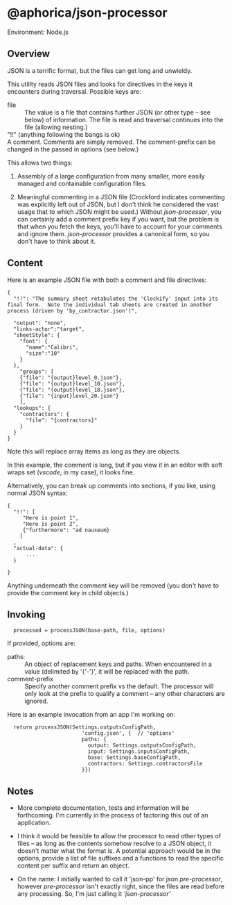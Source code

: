 # @aphorica/json-processor

Environment: Node.js

## Overview

JSON is a terrific format, but the files can get long and unwieldy.

This utility reads JSON files and looks for directives in the keys it encounters
during traversal.  Possible keys are:

<dl>
<dt>file</dt>
<dd>The value is a file that contains further JSON (or other type &ndash; see below)
of information.  The file is read and traversal continues into the file (allowing
nesting.)</dd>
<dt>"!!" (anything following the bangs is ok)</dt>
</dd>A comment.  Comments are simply removed. The comment-prefix can be changed
in the passed in options (see below.)</dd>
</dt>

This allows two things:

1. Assembly of a large configuration from many smaller, more easily managed and
containable configuration files.

2. Meaningful commenting in a JSON file (Crockford indicates commenting was explicitly
left out of JSON, but I don't think he considered the vast usage that to which JSON
might be used.)  Without _json-processor_, you can certainly add a comment prefix key
if you want, but the problem is that when you fetch the keys, you'll have to
account for your comments and ignore them. _json-processor_ provides a canonical
form, so you don't have to think about it.

## Content

Here is an example JSON file with both a comment and file directives:

```
{
  "!!": "The summary sheet retabulates the 'Clockify' input into its final form.  Note the individual tab sheets are created in another process (driven by 'by_contractor.json')",

  "output": "none",
  "links-actor":"target",
  "sheetStyle": {
    "font": {
      "name":"Calibri",
      "size":"10"
    }
  },
	"groups": [
    {"file": "{output}level_0.json"},
    {"file": "{output}level_10.json"},
    {"file": "{output}level_18.json"},
    {"file": "{input}level_20.json"}
	],
  "lookups": {
    "contractors": {
      "file": "{contractors}"
    }
  }
}
```

Note this will replace array items as long as they are objects.

In this example, the comment is long, but if you view it in an editor with soft
wraps set (_vscode_, in my case), it looks fine.

Alternatively, you can break up comments into sections, if you like,
using normal JSON syntax:

```
{
  "!!": [
     "Here is point 1",
     "Here is point 2",
     {"furthermore": "ad nauseum}
    ]
  ,
  "actual-data": {
      ...
  }
  
}
```

Anything underneath the comment key will be removed (you don't have to provide the
comment key in child objects.)

## Invoking
```
  processed = processJSON(base-path, file, options)
```

If provided, options are:

<dl>
<dt>paths:</dt>
<dd>An object of replacement keys and paths.  When encountered in a value (delimited
    by '{'-'}', it will be replaced with the path.</dd>

<dt>comment-prefix</dt>
<dd>Specify another comment prefix vs the default.  The processor will only
    look at the prefix to qualify a comment &ndash; any other characters are ignored.
</dl>


Here is an example invocation from an app I'm working on:

```
  return processJSON(Settings.outputsConfigPath, 
                        'config.json', {  // 'options'
                        paths: {
                          output: Settings.outputsConfigPath,
                          input: Settings.inputsConfigPath,
                          base: Settings.baseConfigPath,
                          contractors: Settings.contractorsFile
                        }})
```

## Notes

 - More complete documentation, tests and information will be forthcoming.  I'm currently
   in the process of factoring this out of an application.

 - I think it would be feasible to allow the processor to read other types of files &ndash;
   as long as the contents somehow resolve to a JSON object, it doesn't matter what
   the format is.  A potential approach would be in the options, provide a list of
   file suffixes and a functions to read the specific content per suffix and return
   an object.

 - On the name: I initially wanted to call it 'json-pp' for json _pre-processor_,
   however _pre-processor_ isn't exactly right, since the files are read before
   any processing.  So, I'm just calling it _'json-processor'_
